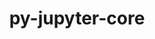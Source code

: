 ---
title: "py-jupyter-core"
layout: cache
categories: [package, v0.18.1]
meta: {"versions": ["4.9.2"], "compilers": ["gcc@=7.3.1", "gcc@=7.5.0"], "oss": ["amzn2", "ubuntu18.04"], "platforms": ["linux"], "targets": ["aarch64", "graviton2", "x86_64", "x86_64_v3", "x86_64_v4"], "stacks": ["aws-isc", "aws-isc-aarch64", "data-vis-sdk", "e4s", "root"], "num_specs": 7, "num_specs_by_stack": {"root": 7, "aws-isc-aarch64": 2, "e4s": 2, "data-vis-sdk": 1, "aws-isc": 2}}
spec_details: [{"hash": "mu4r45amxp2lrhiunx7ova2mhnlyudse", "compiler": "gcc@=7.3.1", "versions": ["4.9.2"], "os": "amzn2", "platform": "linux", "target": "aarch64", "variants": [], "stacks": ["root", "aws-isc-aarch64"], "size": "-", "tarball": "https://binaries.spack.io/releases/v0.18.1/build_cache/linux-amzn2-aarch64/gcc-7.3.1/py-jupyter-core-4.9.2/linux-amzn2-aarch64-gcc-7.3.1-py-jupyter-core-4.9.2-mu4r45amxp2lrhiunx7ova2mhnlyudse.spack"}, {"hash": "mzdpl2ffxko66uvml7tgj2acvktmlupx", "compiler": "gcc@=7.5.0", "versions": ["4.9.2"], "os": "ubuntu18.04", "platform": "linux", "target": "x86_64", "variants": [], "stacks": ["e4s", "root"], "size": "-", "tarball": "https://binaries.spack.io/releases/v0.18.1/build_cache/linux-ubuntu18.04-x86_64/gcc-7.5.0/py-jupyter-core-4.9.2/linux-ubuntu18.04-x86_64-gcc-7.5.0-py-jupyter-core-4.9.2-mzdpl2ffxko66uvml7tgj2acvktmlupx.spack"}, {"hash": "nvvfyy5i3qt3tsan4w7moeqrg6yi36ns", "compiler": "gcc@=7.3.1", "versions": ["4.9.2"], "os": "amzn2", "platform": "linux", "target": "graviton2", "variants": [], "stacks": ["root", "aws-isc-aarch64"], "size": "-", "tarball": "https://binaries.spack.io/releases/v0.18.1/build_cache/linux-amzn2-graviton2/gcc-7.3.1/py-jupyter-core-4.9.2/linux-amzn2-graviton2-gcc-7.3.1-py-jupyter-core-4.9.2-nvvfyy5i3qt3tsan4w7moeqrg6yi36ns.spack"}, {"hash": "eglc2rnlwdl6g6fmcyrelz2xsw4vjg3l", "compiler": "gcc@=7.5.0", "versions": ["4.9.2"], "os": "ubuntu18.04", "platform": "linux", "target": "x86_64", "variants": [], "stacks": ["data-vis-sdk", "root"], "size": "-", "tarball": "https://binaries.spack.io/releases/v0.18.1/build_cache/linux-ubuntu18.04-x86_64/gcc-7.5.0/py-jupyter-core-4.9.2/linux-ubuntu18.04-x86_64-gcc-7.5.0-py-jupyter-core-4.9.2-eglc2rnlwdl6g6fmcyrelz2xsw4vjg3l.spack"}, {"hash": "7xppw4qmxdlpvltnrrxmpxffsuacenns", "compiler": "gcc@=7.3.1", "versions": ["4.9.2"], "os": "amzn2", "platform": "linux", "target": "x86_64_v4", "variants": [], "stacks": ["root", "aws-isc"], "size": "-", "tarball": "https://binaries.spack.io/releases/v0.18.1/build_cache/linux-amzn2-x86_64_v4/gcc-7.3.1/py-jupyter-core-4.9.2/linux-amzn2-x86_64_v4-gcc-7.3.1-py-jupyter-core-4.9.2-7xppw4qmxdlpvltnrrxmpxffsuacenns.spack"}, {"hash": "acouvc6wlgdfixu3wikkbp74nrnihkak", "compiler": "gcc@=7.5.0", "versions": ["4.9.2"], "os": "ubuntu18.04", "platform": "linux", "target": "x86_64", "variants": [], "stacks": ["e4s", "root"], "size": "-", "tarball": "https://binaries.spack.io/releases/v0.18.1/build_cache/linux-ubuntu18.04-x86_64/gcc-7.5.0/py-jupyter-core-4.9.2/linux-ubuntu18.04-x86_64-gcc-7.5.0-py-jupyter-core-4.9.2-acouvc6wlgdfixu3wikkbp74nrnihkak.spack"}, {"hash": "iz6dqlf5olq7kqa2eatonmtl5agndih3", "compiler": "gcc@=7.3.1", "versions": ["4.9.2"], "os": "amzn2", "platform": "linux", "target": "x86_64_v3", "variants": [], "stacks": ["root", "aws-isc"], "size": "-", "tarball": "https://binaries.spack.io/releases/v0.18.1/build_cache/linux-amzn2-x86_64_v3/gcc-7.3.1/py-jupyter-core-4.9.2/linux-amzn2-x86_64_v3-gcc-7.3.1-py-jupyter-core-4.9.2-iz6dqlf5olq7kqa2eatonmtl5agndih3.spack"}]
---